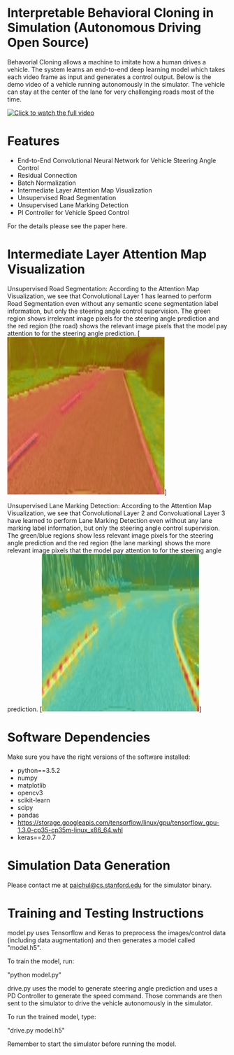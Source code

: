 # Interpretable Behavioral Cloning in Simulation (Autonomous Driving Open Source)

Behavorial Cloning allows a machine to imitate how a human drives a vehicle. The system 
learns an end-to-end deep learning model which takes each video frame as input and 
generates a control output. Below is the demo video of a vehicle running autonomously in the 
simulator. The vehicle can stay at the center of the lane for very challenging roads most of the time.

[![Click to watch the full video](https://github.com/paichul/Behavioral-Cloning/blob/master/bc.gif)](https://www.youtube.com/watch?v=pNWlzoTTb_A)

# Features
- End-to-End Convolutional Neural Network for Vehicle Steering Angle Control
- Residual Connection
- Batch Normalization
- Intermediate Layer Attention Map Visualization
- Unsupervised Road Segmentation
- Unsupervised Lane Marking Detection
- PI Controller for Vehicle Speed Control

For the details please see the paper here.

# Intermediate Layer Attention Map Visualization
Unsupervised Road Segmentation: According to the Attention Map Visualization, we see that 
Convolutional Layer 1 has learned to perform Road Segmentation even without 
any semantic scene segmentation label information, but only the steering angle control supervision.
The green region shows irrelevant image pixels for the steering angle prediction and the red region (the road)
shows the relevant image pixels that the model pay attention to for the steering angle prediction.
[![](https://github.com/paichul/Behavioral-Cloning/blob/master/unsupervised%20road%20segmentation.png)]

Unsupervised Lane Marking Detection: According to the Attention Map Visualization, we see that 
Convolutional Layer 2 and Convoluational Layer 3 have learned to perform Lane Marking Detection even without 
any lane marking label information, but only the steering angle control supervision.
The green/blue regions show less relevant image pixels for the steering angle prediction and the red region (the lane marking) shows the more relevant image pixels that the model pay attention to for the steering angle prediction.
[![](https://github.com/paichul/Behavioral-Cloning/blob/master/unsupervised%20lane%20marking%20detection.png)]


# Software Dependencies
Make sure you have the right versions of the software installed: 
- python==3.5.2
- numpy
- matplotlib
- opencv3
- scikit-learn
- scipy
- pandas
- https://storage.googleapis.com/tensorflow/linux/gpu/tensorflow_gpu-1.3.0-cp35-cp35m-linux_x86_64.whl
- keras==2.0.7

# Simulation Data Generation
Please contact me at paichul@cs.stanford.edu for the simulator binary.

# Training and Testing Instructions

model.py uses Tensorflow and Keras to preprocess the images/control data (including data augmentation) and then generates a 
model called "model.h5".

To train the model, run:

"python model.py"

drive.py uses the model to generate steering angle prediction and uses a PD Controller to generate the speed command. Those commands are then sent to the simulator to drive the vehicle autonomously in the simulator. 

To run the trained model, type:

"drive.py model.h5"

Remember to start the simulator before running the model.
